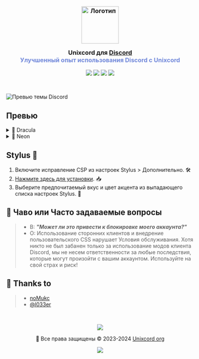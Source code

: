 

<h3 align="center">
	<img src="https://github.com/l033er/unixcord/blob/main/unixcord.png" width="100" alt="Логотип"/><br/>
	<img src="https://raw.githubusercontent.com/catppuccin/catppuccin/main/assets/misc/transparent.png" height="30" width="0px"/>
	Unixcord для <a href="https://discord.com/">Discord</a>
	<img src="https://raw.githubusercontent.com/catppuccin/catppuccin/main/assets/misc/transparent.png" height="30" width="0px"/>
	<br/>
	<span style="font-size: 16px; color: #7289DA;">Улучшенный опыт использования Discord с Unixcord</span>
</h3>

<p align="center">
    <a href="https://github.com/l033er/unixcord/stargazers"><img src="https://img.shields.io/github/stars/l033er/unixcord?colorA=363a4f&colorB=b7bdf8&style=for-the-badge"></a>
    <a href="https://github.com/l033er/unixcord/issues"><img src="https://img.shields.io/github/issues/l033er/unixcord?colorA=363a4f&colorB=f5a97f&style=for-the-badge"></a>
    <a href="https://github.com/l033er/unixcord/contributors"><img src="https://img.shields.io/github/contributors/l033er/unixcord?colorA=363a4f&colorB=a6da95&style=for-the-badge"></a>
    <a href="https://github.com/l033er/unixcord/forks"><img src="https://img.shields.io/github/forks/l033er/unixcord?colorA=363a4f&colorB=f4dbd6&style=for-the-badge"></a>
</p>

&nbsp;
</p>

![Превью темы Discord](https://media.discordapp.net/attachments/1276446945489190957/1276657272231038987/image.png?ex=66d041fc&is=66cef07c&hm=b766a4f4a4e105113dad6745b143419c6af2cc6ae924cc478a32fc33a1484335&=&format=webp&quality=lossless&width=1156&height=654)

## Превью

<details>
<summary>🌻 Dracula</summary>
<img src="assets/steampank-theme.png"/>
</details>
<details>
<summary>🌿 Neon</summary>
<img src="assets/mocha.webp"/>
</details>


## Stylus 🎨

1. Включите исправление CSP из настроек Stylus > Дополнительно. 🛠️
2. [Нажмите здесь для установки](https://github.com/catppuccin/discord/raw/main/discord.user.css). 📥
3. Выберите предпочитаемый вкус и цвет акцента из выпадающего списка настроек Stylus. 🌈

## 🙋 Чаво или Часто задаваемые вопросы 

> - В: **_"Может ли это привести к блокировке моего аккаунта?"_**
> - О: Использование сторонних клиентов и внедрение пользовательского CSS нарушает Условия обслуживания. Хотя никто не был забанен только за использование модов клиента Discord, мы не несем ответственности за любые последствия, которые могут произойти с вашим аккаунтом. Используйте на свой страх и риск!
  
## 💝 Thanks to

> - [noMukc](https://github.com/noMukc)
> - [@l033er](https://t.me/l033er)

&nbsp;

<p align="center"><img src="https://raw.githubusercontent.com/catppuccin/catppuccin/main/assets/footers/gray0_ctp_on_line.svg?sanitize=true" /></p>
<p align="center">🌟 Все права защищены &copy; 2023-2024 <a href="https://github.com/l033er" target="_blank">Unixcord org</a></p>
<p align="center"><a href="https://github.com/l033er/unixcord/blob/main/LICENSE"><img src="https://img.shields.io/static/v1.svg?style=for-the-badge&label=License&message=Custom&colorA=363a4f&colorB=b7bdf8"/></a></p>
